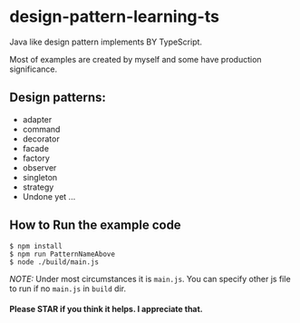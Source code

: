 # design-pattern-learning-ts
Java like design pattern implements BY TypeScript.

Most of examples are created by myself and some have production significance. 

## Design patterns:

* adapter
* command
* decorator
* facade
* factory
* observer
* singleton
* strategy
* Undone yet ...

## How to Run the example code

```
$ npm install
$ npm run PatternNameAbove
$ node ./build/main.js
```

*NOTE:* Under most circumstances it is `main.js`. You can specify other js file to run if no `main.js` in `build` dir.

#### Please STAR if you think it helps. I appreciate that.